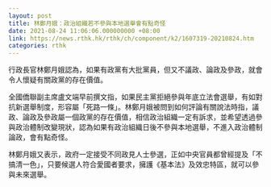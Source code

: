 ```yaml
---
layout: post
title: 林鄭月娥：政治組織若不參與本地選舉會有點奇怪
date: 2021-08-24 11:06:06.000000000 +08:00
link: https://news.rthk.hk/rthk/ch/component/k2/1607319-20210824.htm
categories: rthk
---
```


行政長官林鄭月娥認為，如果有政黨有大批黨員，但又不議政、論政及參政，就會令人懷疑有關政黨的存在價值。

全國僑聯副主席盧文端早前撰文指，如果民主黨拒絕參與年底立法會選舉，有如對抗新選舉制度，形容屬「死路一條」。林鄭月娥被問到如何評論有關說法時指，議政、論政及參政屬一個政黨的存在價值，相信政治組織一定有訴求，並希望透過參與政治體制改變現狀，認為如果有政治組織日後不參與本地選舉，不進入政治體制論政，會有點奇怪。

林鄭月娥又表示，政府一定接受不同政見人士參選，正如中央官員都曾經提及「不搞清一色」，只要候選人符合愛國者要求，擁護《基本法》及效忠特區，就可以參與未來選舉。
